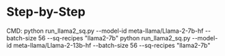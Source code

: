 Step-by-Step
============

CMD: 
python run_llama2_sq.py --model-id meta-llama/Llama-2-7b-hf --batch-size 56 --sq-recipes "llama2-7b"
python run_llama2_sq.py --model-id meta-llama/Llama-2-13b-hf --batch-size 56 --sq-recipes "llama2-7b"
